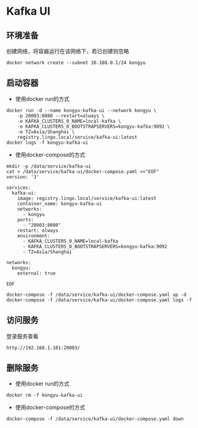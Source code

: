 # Kafka UI



## 环境准备

创建网络，将容器运行在该网络下，若已创建则忽略

```
docker network create --subnet 10.188.0.1/24 kongyu
```



## 启动容器

- 使用docker run的方式


```
docker run -d --name kongyu-kafka-ui --network kongyu \
    -p 20003:8080 --restart=always \
    -e KAFKA_CLUSTERS_0_NAME=local-kafka \
    -e KAFKA_CLUSTERS_0_BOOTSTRAPSERVERS=kongyu-kafka:9092 \
    -e TZ=Asia/Shanghai \
    registry.lingo.local/service/kafka-ui:latest
docker logs -f kongyu-kafka-ui
```

- 使用docker-compose的方式


```
mkdir -p /data/service/kafka-ui
cat > /data/service/kafka-ui/docker-compose.yaml <<"EOF"
version: '3'

services:
  kafka-ui:
    image: registry.lingo.local/service/kafka-ui:latest
    container_name: kongyu-kafka-ui
    networks:
      - kongyu
    ports:
      - "20003:8080"
    restart: always
    environment:
      - KAFKA_CLUSTERS_0_NAME=local-kafka
      - KAFKA_CLUSTERS_0_BOOTSTRAPSERVERS=kongyu-kafka:9092
      - TZ=Asia/Shanghai

networks:
  kongyu:
    external: true

EOF

docker-compose -f /data/service/kafka-ui/docker-compose.yaml up -d 
docker-compose -f /data/service/kafka-ui/docker-compose.yaml logs -f
```



## 访问服务

登录服务查看

```
http://192.168.1.101:20003/
```



## 删除服务

- 使用docker run的方式


```
docker rm -f kongyu-kafka-ui
```

- 使用docker-compose的方式


```
docker-compose -f /data/service/kafka-ui/docker-compose.yaml down
```

